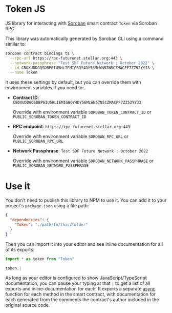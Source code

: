 # Token JS

JS library for interacting with [Soroban](https://soroban.stellar.org/) smart contract `Token` via Soroban RPC.

This library was automatically generated by Soroban CLI using a command similar to:

```bash
soroban contract bindings ts \
  --rpc-url https://rpc-futurenet.stellar.org:443 \
  --network-passphrase "Test SDF Future Network ; October 2022" \
  --id CBOXUDDGQSDBP6IU5HLIEMIGBQY4DY56MLWN57N5CZMACPF7ZZ52YYJ3 \
  --name Token
```

It uses these settings by default, but you can override them with environment variables if you need to:

- **Contract ID**: `CBOXUDDGQSDBP6IU5HLIEMIGBQY4DY56MLWN57N5CZMACPF7ZZ52YYJ3`

  Override with environment variable `SOROBAN_TOKEN_CONTRACT_ID` or `PUBLIC_SOROBAN_TOKEN_CONTRACT_ID`

- **RPC endpoint**: `https://rpc-futurenet.stellar.org:443`

  Override with environment variable `SOROBAN_RPC_URL` or `PUBLIC_SOROBAN_RPC_URL`

- **Network Passphrase**: `Test SDF Future Network ; October 2022`

  Override with environment variable `SOROBAN_NETWORK_PASSPHRASE` or `PUBLIC_SOROBAN_NETWORK_PASSPHRASE`

# Use it

You don't need to publish this library to NPM to use it. You can add it to your project's `package.json` using a file path:

```json
{
  "dependencies": {
    "Token": "./path/to/this/folder"
  }
}
```

Then you can import it into your editor and see inline documentation for all of its exports:

```js
import * as token from "Token"

token.|
```

As long as your editor is configured to show JavaScript/TypeScript documentation, you can pause your typing at that `|` to get a list of all exports and inline-documentation for each. It exports a separate [async](https://developer.mozilla.org/en-US/docs/Web/JavaScript/Reference/Statements/async_function) function for each method in the smart contract, with documentation for each generated from the comments the contract's author included in the original source code.
